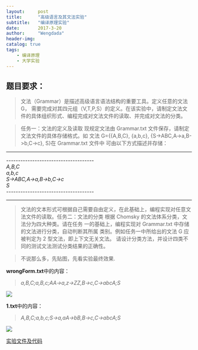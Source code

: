 ```yaml
---
layout:     post
title:      "高级语言及其文法实验"
subtitle:   "编译原理实验"
date:       2017-3-20 
author:     "Wengdada"
header-img: 
catalog: true
tags:
    - 编译原理
    - 大学实验
---
```



## 题目要求：

>文法（Grammar）是描述高级语言语法结构的重要工具。定义任意的文法 G， 需要完成对其四元组（V,T,P,S）的定义。在该实验中，请制定文法文件的具体组织形式、编程完成对文法文件的读取、并完成对文法的分类。


>任务一：文法的定义及读取
现规定文法由 Grammar.txt 文件保存，请制定文法文件的具体存储格式。如
文法 G={\{A,B,C}, {a,b,c}, {S->ABC,A->a,B->b,C->c}, S}在 Grammar.txt 文件中 可由以下方式描述并存储：

---

\------------------------------------- <br/>
*A,B,C* <br/>
*a,b,c* <br/>
*S->ABC,A->a,B->b,C->c* <br/>
*S* <br/>
\------------------------------------- <br/>

---


> 文法的文本形式可根据自己需要自由定义，在此基础上，编程实现对任意文 法文件的读取。任务二：文法的分类
根据 Chomsky 的文法体系分类，文法分为四大种类。请在任务
一的基础上，编程实现对 Grammar.txt 中存储的文法进行分类，自动判断其所属 类别。例如任务一中所给出的文法 G 应被判定为 2 型文法，即上下文无关文法。 请设计分类方法，并设计四类不同的测试文法测试分类结果的正确性。


> 不说那么多，先贴图，先看实验最终效果.
> 

**wrongForm.txt**中的内容：
>*a,B,C;a,B,c;AA->a,z->ZZ,B->c,C->abcA;S*

![](http://wengdada.tech/img/compiler_principles_and_techniques_homework1_1.png)

**1.txt**中的内容：
>*A,B,C;a,b,c;S->a,aA->bB,B->c,C->abcA;S*

![](http://wengdada.tech/img/compiler_principles_and_techniques_homework1_2.png)

[实验文件及代码](https://github.com/GitHub-Weng/GitHub-Weng.github.io/tree/master/file/%E5%AE%9E%E9%AA%8C%E4%B8%80%20%E9%AB%98%E7%BA%A7%E8%AF%AD%E8%A8%80%E5%8F%8A%E5%85%B6%E6%96%87%E6%B3%95)

